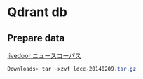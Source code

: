 # Qdrant db

## Prepare data

[livedoor ニュースコーパス](https://www.rondhuit.com/download.html#ldcc)

```PowerShell
Downloads> tar -xzvf ldcc-20140209.tar.gz
```
